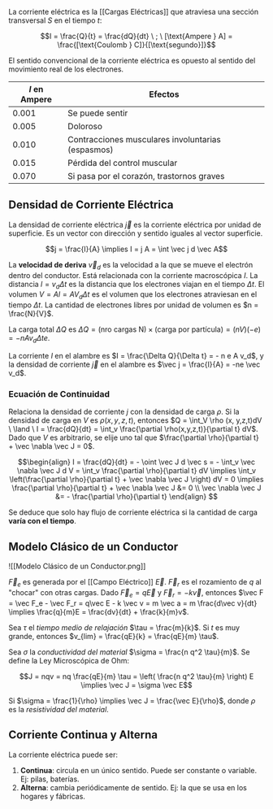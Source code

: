 La corriente eléctrica es la [[Cargas Eléctricas]] que atraviesa una sección transversal $S$ en el tiempo $t$:

$$I = \frac{Q}{t} = \frac{dQ}{dt} \ ; \ [\text{Ampere } A] = \frac{[\text{Coulomb } C]}{[\text{segundo}]}$$

El sentido convencional de la corriente eléctrica es opuesto al sentido del movimiento real de los electrones.

| $I$ en Ampere | Efectos                                           |
| ------------- | ------------------------------------------------- |
| 0.001         | Se puede sentir                                   |
| 0.005         | Doloroso                                          |
| 0.010         | Contracciones musculares involuntarias (espasmos) |
| 0.015         | Pérdida del control muscular                      |
| 0.070         | Si pasa por el corazón, trastornos graves         |

## Densidad de Corriente Eléctrica

La densidad de corriente eléctrica $\vec j$ es la corriente eléctrica por unidad de superficie. Es un vector con dirección y sentido iguales al vector superficie.

$$j = \frac{I}{A} \implies I = j A = \int \vec j d \vec A$$

La **velocidad de deriva** $\vec v_d$ es la velocidad a la que se mueve el electrón dentro del conductor. Está relacionada con la corriente macroscópica $I$. La distancia $l = v_d \Delta t$ es la distancia que los electrones viajan en el tiempo $\Delta t$. El volumen $V = Al = A V_d \Delta t$ es el volumen que los electrones atraviesan en el tiempo $\Delta t$. La cantidad de electrones libres por unidad de volumen es $n = \frac{N}{V}$.

La carga total $\Delta Q$ es $\Delta Q = (\text{nro cargas N}) \times (\text{carga por partícula}) = (nV)(-e) = -n A v_d \Delta t e$.

La corriente $I$ en el alambre es $I = \frac{\Delta Q}{\Delta t} = - n e A v_d$, y la densidad de corriente $\vec j$ en el alambre es $\vec j = \frac{I}{A} = -ne \vec v_d$.

### Ecuación de Continuidad

Relaciona la densidad de corriente $j$ con la densidad de carga $\rho$. Si la densidad de carga en $V$ es $\rho(x, y, z, t)$, entonces $Q = \int_V \rho (x, y,z,t)dV \ \land \ I = \frac{dQ}{dt} = \int_v \frac{\partial \rho(x,y,z,t)}{\partial t} dV$. Dado que $V$ es arbitrario, se elije uno tal que $\frac{\partial \rho}{\partial t} + \vec \nabla \vec J = 0$.

$$\begin{align}
I = \frac{dQ}{dt} = - \oint \vec J d \vec s = - \int_v \vec \nabla \vec J d V = \int_v \frac{\partial \rho}{\partial t} dV \implies \int_v \left(\frac{\partial \rho}{\partial t} + \vec \nabla \vec J \right) dV = 0 \implies \frac{\partial \rho}{\partial t} + \vec \nabla \vec J &= 0 \\
\vec \nabla \vec J &= - \frac{\partial \rho}{\partial t}
\end{align}
$$

Se deduce que solo hay flujo de corriente eléctrica si la cantidad de carga **varía con el tiempo**.

## Modelo Clásico de un Conductor

![[Modelo Clásico de un Conductor.png]]

$\vec F_e$ es generada por el [[Campo Eléctrico]] $\vec E$. $\vec F_r$ es el rozamiento de $q$ al "chocar" con otras cargas. Dado $\vec F_e = q \vec E$ y $\vec F_r = -k \vec v$, entonces $\vec F = \vec F_e - \vec F_r = q\vec E - k \vec v = m \vec a = m \frac{d\vec v}{dt} \implies \frac{q}{m}E = \frac{dv}{dt} + \frac{k}{m}v$.

Sea $\tau$ el *tiempo medio de relajación* $\tau = \frac{m}{k}$. Si $t$ es muy grande, entonces $v_{lim} = \frac{qE}{k} = \frac{qE}{m} \tau$.

Sea $\sigma$ la *conductividad del material* $\sigma = \frac{n q^2 \tau}{m}$. Se define la Ley Microscópica de Ohm:

$$J = nqv = nq \frac{qE}{m} \tau = \left( \frac{n q^2 \tau}{m} \right) E \implies \vec J = \sigma \vec E$$

Si $\sigma = \frac{1}{\rho} \implies \vec J  = \frac{\vec E}{\rho}$, donde $\rho$ es la *resistividad del material*.

## Corriente Continua y Alterna

La corriente eléctrica puede ser:

1. **Continua**: circula en un único sentido. Puede ser constante o variable. Ej: pilas, baterías.
2. **Alterna**: cambia periódicamente de sentido. Ej: la que se usa en los hogares y fábricas.
